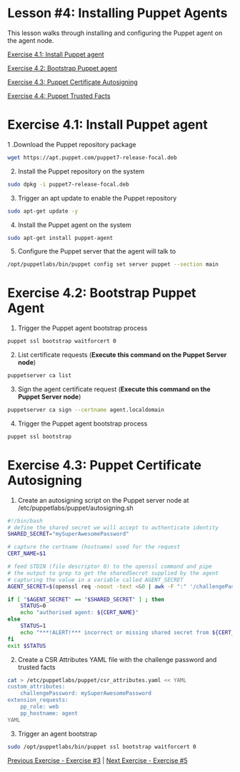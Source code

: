 # Lesson #4: Installing Puppet Agents

This lesson walks through installing and configuring the Puppet agent on the agent node.

[Exercise 4.1: Install Puppet agent](#exercise-41-install-puppet-agent)

[Exercise 4.2: Bootstrap Puppet agent](#exercise-42-bootstrap-puppet-agent)

[Exercise 4.3: Puppet Certificate Autosigning](#exercise-43-puppet-certificate-autosigning)

[Exercise 4.4: Puppet Trusted Facts](#exercise-44-puppet-trusted-facts)


# Exercise 4.1: Install Puppet agent

1 .Download the Puppet repository package

```bash
wget https://apt.puppet.com/puppet7-release-focal.deb
```

2. Install the Puppet repository on the system

```bash
sudo dpkg -i puppet7-release-focal.deb
```

3. Trigger an apt update to enable the Puppet repository

```bash
sudo apt-get update -y
```

4. Install the Puppet agent on the system

```bash
sudo apt-get install puppet-agent
```

5. Configure the Puppet server that the agent will talk to

```bash
/opt/puppetlabs/bin/puppet config set server puppet --section main
```

# Exercise 4.2: Bootstrap Puppet Agent

1. Trigger the Puppet agent bootstrap process

```bash
puppet ssl bootstrap waitforcert 0
```

2. List certificate requests (**Execute this command on the Puppet Server node**)

```bash
puppetserver ca list
```

3. Sign the agent certificate request (**Execute this command on the Puppet Server node**)

```bash
puppetserver ca sign --certname agent.localdomain
```

4. Trigger the Puppet agent bootstrap process

```bash
puppet ssl bootstrap
```

# Exercise 4.3: Puppet Certificate Autosigning

1. Create an autosigning script on the Puppet server node at /etc/puppetlabs/puppet/autosigning.sh

```bash
#!/bin/bash
# define the shared secret we will accept to authenticate identity
SHARED_SECRET="mySuperAwesomePassword"

# capture the certname (hostname) used for the request
CERT_NAME=$1

# feed STDIN (file descriptor 0) to the openssl command and pipe
# the output to grep to get the sharedSecret supplied by the agent
# capturing the value in a variable called AGENT_SECRET
AGENT_SECRET=$(openssl req -noout -text <&0 | awk -F ":" '/challengePassword/ { gsub(/\n$/, "", $2) ; print $2 }')

if [ "$AGENT_SECRET" == "$SHARED_SECRET" ] ; then
    STATUS=0
    echo "authorised agent: ${CERT_NAME}"
else
    STATUS=1
    echo "***!ALERT!*** incorrect or missing shared secret from ${CERT_NAME}"
fi
exit $STATUS
```

2. Create a CSR Attributes YAML file with the challenge password and trusted facts

```bash
cat > /etc/puppetlabs/puppet/csr_attributes.yaml << YAML
custom_attributes:
    challengePassword: mySuperAwesomePassword
extension_requests:
    pp_role: web
    pp_hostname: agent
YAML
```

3. Trigger an agent bootstrap

```bash
sudo /opt/puppetlabs/bin/puppet ssl bootstrap waitforcert 0
```

[Previous Exercise - Exercise #3](./03-configuring-puppet-server.md)  |  [Next Exercise - Exercise #5](./05-puppet-code-development.md)
